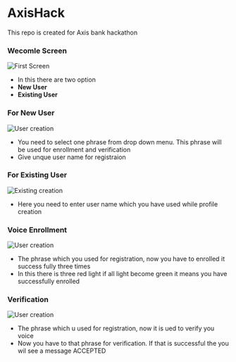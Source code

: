 # AxisHack
This repo is created for Axis bank hackathon

### Wecomle Screen

![First Screen](https://github.com/Singhak/AxisHack/blob/master/screen1.png)

- In this there are two option
- **New User**
- **Existing User**


### For New User

![User creation](https://github.com/Singhak/AxisHack/blob/master/sc2.png)

- You need to select one phrase from drop down menu. This phrase will be used for enrollment and verification
- Give unque user name for registraion

### For Existing User

![Existing creation](https://github.com/Singhak/AxisHack/blob/master/se.png)

- Here you need to enter user name which you have used while profile creation


### Voice Enrollment

![User creation](https://github.com/Singhak/AxisHack/blob/master/ser.png)

- The phrase which you used for registration, now you have to enrolled it success fully three times
- In this there is three red light if all light become green it means you have successfully enrolled

### Verification

![User creation](https://github.com/Singhak/AxisHack/blob/master/sv.png)

- The phrase which u used for registration, now it is ued to verify you voice
- Now you have to that phrase for verification. If that is successful the you wil see a message ACCEPTED
